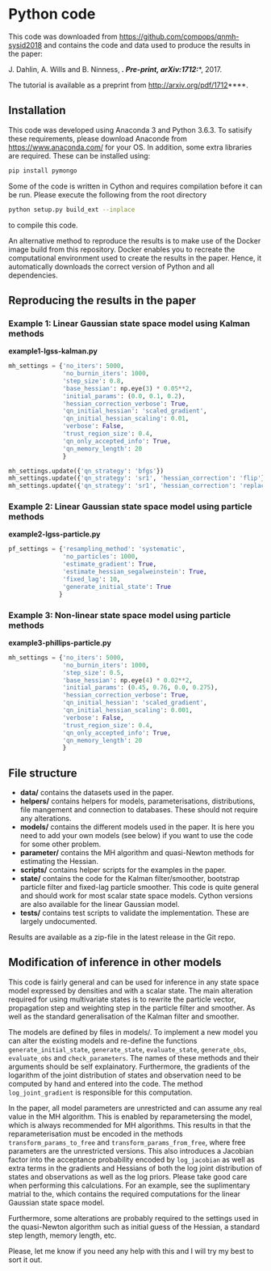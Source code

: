 # Python code
This code was downloaded from https://github.com/compops/qnmh-sysid2018 and contains the code and data used to produce the results in the paper:

J. Dahlin, A. Wills and B. Ninness, ***. Pre-print, arXiv:1712:****, 2017.

The tutorial is available as a preprint from http://arxiv.org/pdf/1712****.

## Installation
This code was developed using Anaconda 3 and Python 3.6.3. To satisify these requirements, please download Anaconde from https://www.anaconda.com/ for your OS. In addition, some extra libraries are required. These can be installed using:
``` bash
pip install pymongo
```
Some of the code is written in Cython and requires compilation before it can be run. Please execute the following from the root directory
``` bash
python setup.py build_ext --inplace
```
to compile this code.

An alternative method to reproduce the results is to make use of the Docker image build from this repository. Docker enables you to recreate the computational environment used to create the results in the paper. Hence, it automatically downloads the correct version of Python and all dependencies.

## Reproducing the results in the paper

### Example 1: Linear Gaussian state space model using Kalman methods
**example1-lgss-kalman.py**
``` python
mh_settings = {'no_iters': 5000,
               'no_burnin_iters': 1000,
               'step_size': 0.8,
               'base_hessian': np.eye(3) * 0.05**2,
               'initial_params': (0.0, 0.1, 0.2),
               'hessian_correction_verbose': True,
               'qn_initial_hessian': 'scaled_gradient',
               'qn_initial_hessian_scaling': 0.01,
               'verbose': False,
               'trust_region_size': 0.4,
               'qn_only_accepted_info': True,
               'qn_memory_length': 20
               }
```

``` python
mh_settings.update({'qn_strategy': 'bfgs'})
mh_settings.update({'qn_strategy': 'sr1', 'hessian_correction': 'flip'})
mh_settings.update({'qn_strategy': 'sr1', 'hessian_correction': 'replace'})
```

### Example 2: Linear Gaussian state space model using particle methods
**example2-lgss-particle.py**
``` python
pf_settings = {'resampling_method': 'systematic',
               'no_particles': 1000,
               'estimate_gradient': True,
               'estimate_hessian_segalweinstein': True,
               'fixed_lag': 10,
               'generate_initial_state': True
              }
```

### Example 3: Non-linear state space model using particle methods
**example3-phillips-particle.py**
``` python
mh_settings = {'no_iters': 5000,
               'no_burnin_iters': 1000,
               'step_size': 0.5,
               'base_hessian': np.eye(4) * 0.02**2,
               'initial_params': (0.45, 0.76, 0.0, 0.275),
               'hessian_correction_verbose': True,
               'qn_initial_hessian': 'scaled_gradient',
               'qn_initial_hessian_scaling': 0.001,
               'verbose': False,
               'trust_region_size': 0.4,
               'qn_only_accepted_info': True,
               'qn_memory_length': 20
               }
```


## File structure

* **data/** contains the datasets used in the paper.
* **helpers/** contains helpers for models, parameterisations, distributions, file mangement and connection to databases. These should not require any alterations.
* **models/** contains the different models used in the paper. It is here you need to add your own models (see below) if you want to use the code for some other problem.
* **parameter/** contains the MH algorithm and quasi-Newton methods for estimating the Hessian.
* **scripts/** contains helper scripts for the examples in the paper.
* **state/** contains the code for the Kalman filter/smoother, bootstrap particle filter and fixed-lag particle smoother. This code is quite general and should work for most scalar state space models. Cython versions are also available for the linear Gaussian model.
* **tests/** contains test scripts to validate the implementation. These are largely undocumented.

Results are available as a zip-file in the latest release in the Git repo.

## Modification of inference in other models
This code is fairly general and can be used for inference in any state space model expressed by densities and with a scalar state. The main alteration required for using multivariate states is to rewrite the particle vector, propagation step and weighting step in the particle filter and smoother. As well as the standard generalisation of the Kalman filter and smoother.

The models are defined by files in models/. To implement a new model you can alter the existing models and re-define the functions `generate_initial_state`, `generate_state`, `evaluate_state`,  `generate_obs`, `evaluate_obs` and `check_parameters`. The names of these methods and their arguments should be self explainatory. Furthermore, the gradients of the logarithm of the joint distribution of states and observation need to be computed by hand and entered into the code. The method `log_joint_gradient` is responsible for this computation.

In the paper, all model parameters are unrestricted and can assume any real value in the MH algorithm. This is enabled by reparametersing the model, which is always recommended for MH algorithms. This results in that the reparameterisation must be encoded in the methods `transform_params_to_free` and `transform_params_from_free`, where free parameters are the unrestricted versions. This also introduces a Jacobian factor into the acceptance probability encoded by `log_jacobian` as well as extra terms in the gradients and Hessians of both the log joint distribution of states and observations as well as the log priors. Please take good care when performing this calculations. For an example, see the suplimentary matrial to the, which contains the required computations for the linear Gaussian state space model.

Furthermore, some alterations are probably required to the settings used in the quasi-Newton algorithm such as initial guess of the Hessian, a standard step length, memory length, etc.

Please, let me know if you need any help with this and I will try my best to sort it out.



